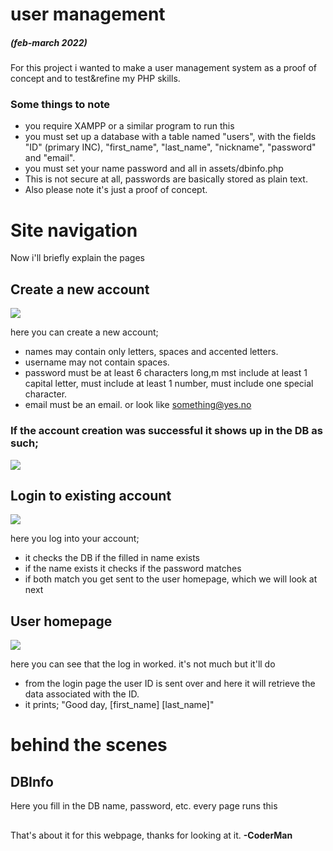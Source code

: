 # user management
##### _(feb-march 2022)_
For this project i wanted to make a user management system as a proof of concept and to test&refine my PHP skills.

### Some things to note
* you require XAMPP or a similar program to run this
* you must set up a database with a table named "users", with the fields "ID" (primary INC), "first_name", "last_name", "nickname", "password" and "email".
* you must set your name password and all in assets/dbinfo.php
* This is not secure at all, passwords are basically stored as plain text.
* Also please note it's just a proof of concept.

# Site navigation
Now i'll briefly explain the pages
## Create a new account
![](https://media.discordapp.net/attachments/892668729241002024/951456454462824518/unknown.png?width=580&height=625)

here you can create a new account; 
* names may contain only letters, spaces and accented letters.
* username may not contain spaces.
* password must be at least 6 characters long,m mst include at least 1 capital letter, must include at least 1 number, must include one special character.
* email must be an email. or look like something@yes.no

### If the account creation was successful it shows up in the DB as such;
![](https://media.discordapp.net/attachments/892668729241002024/951456455133900860/unknown.png)

## Login to existing account
![](https://media.discordapp.net/attachments/892668729241002024/951456454693515284/unknown.png)

here you log into your account; 
* it checks the DB if the filled in name exists
* if the name exists it checks if the password matches
* if both match you get sent to the user homepage, which we will look at next

## User homepage
![](https://media.discordapp.net/attachments/892668729241002024/951456454928388126/unknown.png)

here you can see that the log in worked. it's not much but it'll do
* from the login page the user ID is sent over and here it will retrieve the data associated with the ID.
* it prints; "Good day, [first_name] [last_name]"

# behind the scenes
## DBInfo
Here you fill in the DB name, password, etc. every page runs this

##

That's about it for this webpage, thanks for looking at it.
**-CoderMan**
